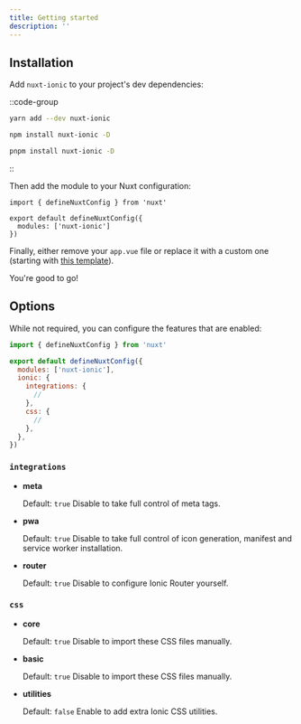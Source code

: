 ```yaml
---
title: Getting started
description: ''
---
```


## Installation

Add `nuxt-ionic` to your project's dev dependencies:

::code-group

```bash [yarn]
yarn add --dev nuxt-ionic
```

```bash [npm]
npm install nuxt-ionic -D
```

```bash [pnpm]
pnpm install nuxt-ionic -D
```

::

Then add the module to your Nuxt configuration:

```js{}[nuxt.config]
import { defineNuxtConfig } from 'nuxt'

export default defineNuxtConfig({
  modules: ['nuxt-ionic']
})
```

Finally, either remove your `app.vue` file or replace it with a custom one (starting with [this template](/usage#advanced)).

You're good to go!

## Options

While not required, you can configure the features that are enabled:

```js
import { defineNuxtConfig } from 'nuxt'

export default defineNuxtConfig({
  modules: ['nuxt-ionic'],
  ionic: {
    integrations: {
      //
    },
    css: {
      //
    },
  },
})
```

### `integrations`

- **meta**

  Default: `true`
  Disable to take full control of meta tags.

- **pwa**

  Default: `true`
  Disable to take full control of icon generation, manifest and service worker installation.

- **router**

  Default: `true`
  Disable to configure Ionic Router yourself.

### `css`

- **core**

  Default: `true`
  Disable to import these CSS files manually.

- **basic**

  Default: `true`
  Disable to import these CSS files manually.

- **utilities**

  Default: `false`
  Enable to add extra Ionic CSS utilities.
